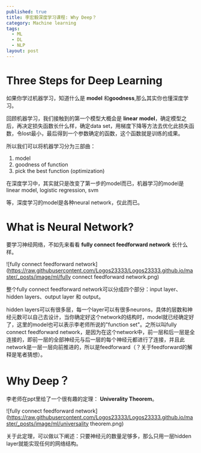 ```yaml
---
published: true
title: 李宏毅深度学习课程: Why Deep？
category: Machine learning
tags: 
  - ML
  - DL
  - NLP
layout: post
---
```


# Three Steps for Deep Learning

如果你学过机器学习，知道什么是 **model** 和**goodness**,那么其实你也懂深度学习。

回顾机器学习，我们接触到的第一个模型大概会是 **linear** **model**，确定模型之后，再决定损失函数长什么样，确定data set，用梯度下降等方法去优化此损失函数，令lost最小，最后得到一个参数确定的函数，这个函数就是训练的成果。

所以我们可以将机器学习分为三部曲：

1. model
2. goodness of function
3. pick the best function (optimization) 

在深度学习中，其实就只是改变了第一步的model而已，机器学习的model是 linear model, logistic regression, svm

等，深度学习的model是各种neural network，仅此而已。

# What is Neural Network?

要学习神经网络，不如先来看看 **fully connect feedforward network** 长什么样。

![fully connect feedforward network](https://raw.githubusercontent.com/Logos23333/Logos23333.github.io/master/_posts/image/ml/fully connect feedforward network.png) 

整个fully connect feedforward network可以分成四个部分：input layer、hidden layers、output layer 和 output。

hidden layers可以有很多层，每一个layer可以有很多neurons，具体的层数和神经元数可以自己去设计，当你确定好这个network的结构时，model就已经确定好了，这里的model也可以表示李老师所说的"function set"。之所以叫fully connect feedforward network，是因为在这个network中，前一层和后一层是全连接的，即前一层的全部神经元与后一层的每个神经元都进行了连接，并且此network是一层一层向前推进的，所以是feedforward（？关于feedforward的解释是笔者猜想）。

# Why Deep？

李老师在ppt里给了一个很有趣的定理： **Univerality Theorem**。

![fully connect feedforward network](https://raw.githubusercontent.com/Logos23333/Logos23333.github.io/master/_posts/image/ml/universality theorem.png)

关于此定理，可以做以下阐述：只要神经元的数量足够多，那么只用一层hidden layer就能实现任何的网络结构。